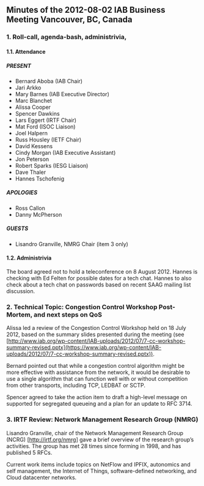 
Minutes of the 2012-08-02 IAB Business Meeting
Vancouver, BC, Canada
--------------------------------------------------------------------


### 1. Roll-call, agenda-bash, administrivia,


#### 1.1. Attendance


##### PRESENT


* Bernard Aboba (IAB Chair)
* Jari Arkko
* Mary Barnes (IAB Executive Director)
* Marc Blanchet
* Alissa Cooper
* Spencer Dawkins
* Lars Eggert (IRTF Chair)
* Mat Ford (ISOC Liaison)
* Joel Halpern
* Russ Housley (IETF Chair)
* David Kessens
* Cindy Morgan (IAB Executive Assistant)
* Jon Peterson
* Robert Sparks (IESG Liaison)
* Dave Thaler
* Hannes Tschofenig


##### APOLOGIES


* Ross Callon
* Danny McPherson


##### GUESTS


* Lisandro Granville, NMRG Chair (item 3 only)


#### 1.2. Administrivia


The board agreed not to hold a teleconference on 8 August 2012. Hannes is checking with Ed Felten for possible dates for a tech chat. Hannes to also check about a tech chat on passwords based on recent SAAG mailing list discussion.


### 2. Technical Topic: Congestion Control Workshop Post-Mortem, and next steps on QoS


Alissa led a review of the Congestion Control Workshop held on 18 July 2012, based on the summary slides presented during the meeting (see [http://www.iab.org/wp-content/IAB-uploads/2012/07/7-cc-workshop-summary-revised.pptx](https://www.iab.org/wp-content/IAB-uploads/2012/07/7-cc-workshop-summary-revised.pptx)).


Bernard pointed out that while a congestion control algorithm might be more effective with assistance from the network, it would be desirable to use a single algorithm that can function well with or without competition from other transports, including TCP, LEDBAT or SCTP.


Spencer agreed to take the action item to draft a high-level message on supported for segregated queueing and a plan for an update to RFC 3714.


### 3. IRTF Review: Network Management Research Group (NMRG)


Lisandro Granville, chair of the Network Management Research Group (NCRG) [<http://irtf.org/nmrg>] gave a brief overview of the research group’s activities. The group has met 28 times since forming in 1998, and has published 5 RFCs.


Current work items include topics on NetFlow and IPFIX, autonomics and self management, the Internet of Things, software-defined networking, and Cloud datacenter networks.


